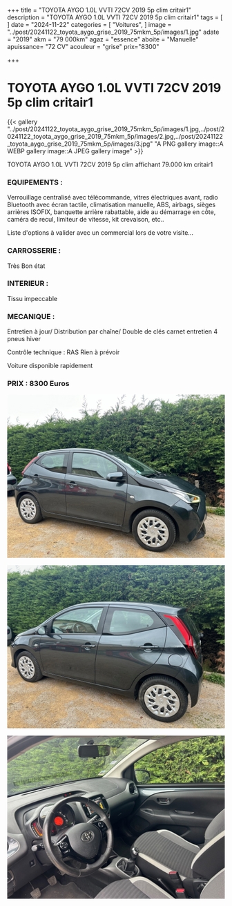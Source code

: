 +++
title = "TOYOTA AYGO 1.0L VVTI 72CV 2019 5p clim critair1"
description = "TOYOTA AYGO 1.0L VVTI 72CV 2019 5p clim critair1"
tags = [
]
date = "2024-11-22"
categories = [
    "Voitures",
]
image = "../post/20241122_toyota_aygo_grise_2019_75mkm_5p/images/1.jpg"
adate = "2019"
akm = "79 000km"
agaz = "essence"
aboite = "Manuelle"
apuissance= "72 CV"
acouleur = "grise"
prix="8300"

+++

# TOYOTA AYGO 1.0L VVTI 72CV 2019 5p clim critair1

{{< gallery "../post/20241122_toyota_aygo_grise_2019_75mkm_5p/images/1.jpg,../post/20241122_toyota_aygo_grise_2019_75mkm_5p/images/2.jpg,../post/20241122_toyota_aygo_grise_2019_75mkm_5p/images/3.jpg" "A PNG gallery image::A WEBP gallery image::A JPEG gallery image" >}}


TOYOTA AYGO 1.0L VVTI 72CV 2019 5p clim affichant 79.000 km critair1


### EQUIPEMENTS :
Verrouillage centralisé avec télécommande, vitres électriques avant, radio Bluetooth avec écran  tactile, climatisation manuelle, ABS, airbags, sièges arrières ISOFIX, banquette arrière rabattable, aide au démarrage en côte, caméra de recul, limiteur de vitesse, kit crevaison, etc..


Liste d'options à valider avec un commercial lors de votre visite...


### CARROSSERIE :
Très Bon état 


### INTERIEUR :
Tissu impeccable

### MECANIQUE :
Entretien à jour/
Distribution par chaîne/
Double de clés
carnet entretien
4 pneus hiver


Contrôle technique : RAS
Rien à prévoir


Voiture disponible rapidement


### PRIX : 8300 Euros


<!-- more -->


![](images/1.jpg)

![](images/2.jpg)

![](images/3.jpg)

